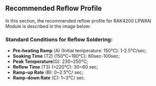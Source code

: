 ## Recommended Reflow Profile

In this section, the recommended reflow profile for RAK4200 LPWAN Module is described in the image below:


<rk-img
  src="/assets/images/wisduo/rak4200-module/datasheet/recommended-reflow-profile.jpg"
  width="75%"
  figure-number="9"
  caption="Recommended Reflow Profile"
/>

### Standard Conditions for Reflow Soldering:

* **Pre-heating Ramp** (A) (Initial temperature: 150℃): 1-2.5℃/sec;
* **Soaking Time** (T2) (150℃~180℃): 60sec-100sec;
* **Peak Temperature**(G): 230~250℃;
* **Reflow Time** (T3) (>220℃): 30~60 sec;
* **Ramp-up Rate** (B): 0~2.5℃/ sec;
* **Ramp-down Rate** (C): 1~3℃/ sec.